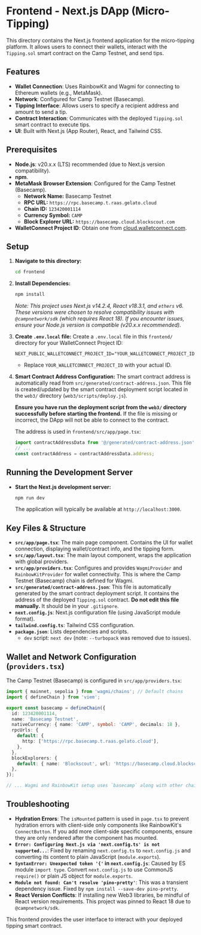 # Frontend - Next.js DApp (Micro-Tipping)

This directory contains the Next.js frontend application for the micro-tipping platform. It allows users to connect their wallets, interact with the `Tipping.sol` smart contract on the Camp Testnet, and send tips.

## Features

*   **Wallet Connection**: Uses RainbowKit and Wagmi for connecting to Ethereum wallets (e.g., MetaMask).
*   **Network**: Configured for Camp Testnet (Basecamp).
*   **Tipping Interface**: Allows users to specify a recipient address and amount to send a tip.
*   **Contract Interaction**: Communicates with the deployed `Tipping.sol` smart contract to execute tips.
*   **UI**: Built with Next.js (App Router), React, and Tailwind CSS.

## Prerequisites

*   **Node.js**: v20.x.x (LTS) recommended (due to Next.js version compatibility).
*   **npm**.
*   **MetaMask Browser Extension**: Configured for the Camp Testnet (Basecamp).
    *   **Network Name:** Basecamp Testnet
    *   **RPC URL:** `https://rpc.basecamp.t.raas.gelato.cloud`
    *   **Chain ID:** `123420001114`
    *   **Currency Symbol:** `CAMP`
    *   **Block Explorer URL:** `https://basecamp.cloud.blockscout.com`
*   **WalletConnect Project ID**: Obtain one from [cloud.walletconnect.com](https://cloud.walletconnect.com).

## Setup

1.  **Navigate to this directory:**
    ```bash
    cd frontend
    ```

2.  **Install Dependencies:**
    ```bash
    npm install
    ```
    *Note: This project uses Next.js v14.2.4, React v18.3.1, and `ethers` v6. These versions were chosen to resolve compatibility issues with `@campnetwork/sdk` (which requires React 18). If you encounter issues, ensure your Node.js version is compatible (v20.x.x recommended).*

3.  **Create `.env.local` file:**
    Create a `.env.local` file in this `frontend/` directory for your WalletConnect Project ID:
    ```env
    NEXT_PUBLIC_WALLETCONNECT_PROJECT_ID="YOUR_WALLETCONNECT_PROJECT_ID"
    ```
    *   Replace `YOUR_WALLETCONNECT_PROJECT_ID` with your actual ID.

4.  **Smart Contract Address Configuration:**
    The smart contract address is automatically read from `src/generated/contract-address.json`. This file is created/updated by the smart contract deployment script located in the `web3/` directory (`web3/scripts/deploy.js`).

    **Ensure you have run the deployment script from the `web3/` directory successfully before starting the frontend.** If the file is missing or incorrect, the DApp will not be able to connect to the contract.

    The address is used in `frontend/src/app/page.tsx`:
    ```typescript
    import contractAddressData from '@/generated/contract-address.json';
    // ...
    const contractAddress = contractAddressData.address;
    ```

## Running the Development Server

*   **Start the Next.js development server:**
    ```bash
    npm run dev
    ```
    The application will typically be available at `http://localhost:3000`.

## Key Files & Structure

*   **`src/app/page.tsx`**: The main page component. Contains the UI for wallet connection, displaying wallet/contract info, and the tipping form.
*   **`src/app/layout.tsx`**: The main layout component, wraps the application with global providers.
*   **`src/app/providers.tsx`**: Configures and provides `WagmiProvider` and `RainbowKitProvider` for wallet connectivity. This is where the Camp Testnet (Basecamp) chain is defined for Wagmi.
*   **`src/generated/contract-address.json`**: This file is automatically generated by the smart contract deployment script. It contains the address of the deployed `Tipping.sol` contract. **Do not edit this file manually.** It should be in your `.gitignore`.
*   **`next.config.js`**: Next.js configuration file (using JavaScript module format).
*   **`tailwind.config.ts`**: Tailwind CSS configuration.
*   **`package.json`**: Lists dependencies and scripts.
    *   `dev` script: `next dev` (note: `--turbopack` was removed due to issues).

## Wallet and Network Configuration (`providers.tsx`)

The Camp Testnet (Basecamp) is configured in `src/app/providers.tsx`:

```typescript
import { mainnet, sepolia } from 'wagmi/chains'; // Default chains
import { defineChain } from 'viem';

export const basecamp = defineChain({
  id: 123420001114,
  name: 'Basecamp Testnet',
  nativeCurrency: { name: 'CAMP', symbol: 'CAMP', decimals: 18 },
  rpcUrls: {
    default: {
      http: ['https://rpc.basecamp.t.raas.gelato.cloud'],
    },
  },
  blockExplorers: {
    default: { name: 'Blockscout', url: 'https://basecamp.cloud.blockscout.com' },
  },
});

// ... Wagmi and RainbowKit setup uses `basecamp` along with other chains.
```

## Troubleshooting

*   **Hydration Errors**: The `isMounted` pattern is used in `page.tsx` to prevent hydration errors with client-side only components like RainbowKit's `ConnectButton`. If you add more client-side specific components, ensure they are only rendered after the component has mounted.
*   **`Error: Configuring Next.js via 'next.config.ts' is not supported...`**: Fixed by renaming `next.config.ts` to `next.config.js` and converting its content to plain JavaScript (`module.exports`).
*   **`SyntaxError: Unexpected token '{'` in `next.config.js`**: Caused by ES module `import type`. Convert `next.config.js` to use CommonJS `require()` or plain JS object for `module.exports`.
*   **`Module not found: Can't resolve 'pino-pretty'`**: This was a transient dependency issue. Fixed by `npm install --save-dev pino-pretty`.
*   **React Version Conflicts**: If installing new Web3 libraries, be mindful of React version requirements. This project was pinned to React 18 due to `@campnetwork/sdk`.

This frontend provides the user interface to interact with your deployed tipping smart contract.
